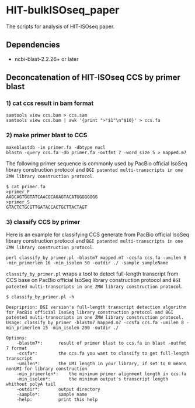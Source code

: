 # HIT-bulkISOseq_paper
The scripts for analysis of HIT-ISOseq paper.

## Dependencies
* ncbi-blast-2.2.26+ or later

## Deconcatenation of HIT-ISOseq CCS by primer blast
### 1) cat ccs result in bam format
```
samtools view ccs.bam > ccs.sam
samtools view ccs.bam | awk '{print ">"$1"\n"$10}' > ccs.fa
```
### 2) make primer blast to CCS
```
makeblastdb -in primer.fa -dbtype nucl
blastn -query ccs.fa -db primer.fa -outfmt 7 -word_size 5 > mapped.m7
```
The following primer sequence is commonly used by PacBio official IsoSeq library construction protocol and `BGI patented multi-transcripts in one ZMW library construction protocol`.
```
$ cat primer.fa
>primer_F
AAGCAGTGGTATCAACGCAGAGTACATGGGGGGGG
>primer_S
GTACTCTGCGTTGATACCACTGCTTACTAGT
```
### 3) classify CCS by primer
Here is an example for classifying CCS generate from PacBio official IsoSeq library construction protocol and `BGI patented multi-transcripts in one ZMW library construction protocol`.
```
perl classify_by_primer.pl -blastm7 mapped.m7 -ccsfa ccs.fa -umilen 8 -min_primerlen 16 -min_isolen 50 -outdir ./ -sample sampleName
```
`classify_by_primer.pl` wraps a tool to detect full-length transcript from CCS base on PacBio official IsoSeq library construction protocol and `BGI patented multi-transcripts in one ZMW library construction protocol`.
```
$ classify_by_primer.pl -h

Despriprion: BGI version's full-length transcript detection algorithm for PacBio official IsoSeq library construction protocol and BGI patented multi-transcripts in one ZMW library construction protocol.
Usage: classify_by_primer -blastm7 mapped.m7 -ccsfa ccs.fa -umilen 8 -min_primerlen 15 -min_isolen 200 -outdir ./

Options:
	-blastm7*:		result of primer blast to ccs.fa in blast -outfmt 7 format
	-ccsfa*:		the ccs.fa you want to classify to get full-length transcript
	-umilen*:		the UMI length in your library, if set to 0 means nonUMI for library construction
	-min_primerlen*:	the minimum primer alignment length in ccs.fa
	-min_isolen*:		the minimum output's transcript length whithout polyA tail
	-outdir*:		output directory
	-sample*:		sample name
	-help:			print this help
```
